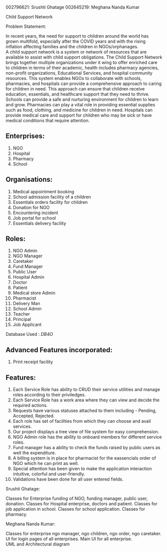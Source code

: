 
002796621: Srushti Ghatage
002645219: Meghana Nanda Kumar


Child Support Network 

Problem Statement: 

In recent years, the need for support to children around the world has grown multifold, especially after the COVID years and with the rising inflation affecting families and the children in NGOs/orphanages.  
A child support network is a system or network of resources that are available to assist with child support obligations. The Child Support Network brings together multiple organizations under it wing to offer enriched care to children in terms of their academic, health includes pharmacy agencies, non-profit organizations, Educational Services, and hospital community resources. This system enables NGOs to collaborate with schools, pharmacies, and hospitals can provide a comprehensive approach to caring for children in need. This approach can ensure that children receive education, essentials, and healthcare support that they need to thrive. Schools can provide a safe and nurturing environment for children to learn and grow. Pharmacies can play a vital role in providing essential supplies such as food, clothing, and medicine for children in need. Hospitals can provide medical care and support for children who may be sick or have medical conditions that require attention.


## Enterprises:

1. NGO
2. Hospital
3. Pharmacy
4. School

## Organisations:
1. Medical appointment booking
2. School admission facility of a children
3. Essentials orders facility for children
4. Donation for NGO
5. Encountering incident
6. Job portal for school  
7. Essentials delivery facility

## Roles:
1. NGO Admin
2. NGO Manager
3. Caretaker
4. Fund Manager
5. Public User
6. Hospital Admin
7. Doctor
8. Patient
9. Medical store Admin  
10. Pharmacist
11. Delivery Man  
12. School Admin  
13. Teacher  
14. Principal  
15. Job Applicant

Database Used : *DB4O*

## Advanced Features incorporated: 
1. Print receipt facility

## Features:
1. Each Service Role has ability to CRUD their service utilities and manage roles according to their priviledges.
2. Each Service Role has a work area where they can view and decide the required actions.
3. Requests have various statuses attached to them including - Pending, Accepted, Rejected.
4. Each role has set of facilities from which they can choose and avail services.
5. Our project displays a tree view of file system for easy comprehension.
6. NGO Admin role has the ability to onboard members for different service roles.
7. Fund manager has a ability to check the funds raised by public users as well the expenditure.
8. A billing system is in place for pharmacist for the eassencials order of NGO which he can print as well.
12. Special attention has been given to make the application interaction intuitive, colorful and user-friendly.
13. Validations have been done for all user entered fields.  
  

Srushti Ghatage:

Classes for Enterprise funding of NGO, funding manager, public user, donation. Classes for Hospital enterprise, doctors and patient. Classes for job application in school. Classes for school application. Classes for pharmacy.  
  
Meghana Nanda Kumar:

Classes for enterprise ngo manager, ngo children, ngo order, ngo caretaker. UI for login pages of all enterprises.  Main UI for all enterprise.   
UML and Architectural diagram
        
